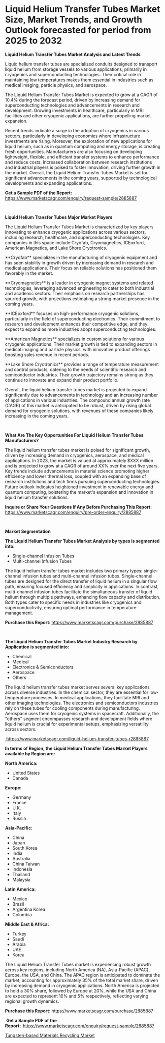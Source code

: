 <p><h1>Liquid Helium Transfer Tubes Market Size, Market Trends, and Growth Outlook forecasted for period from 2025 to 2032</h1></p><p><strong>Liquid Helium Transfer Tubes Market Analysis and Latest Trends</strong></p>
<p><p>Liquid helium transfer tubes are specialized conduits designed to transport liquid helium from storage vessels to various applications, primarily in cryogenics and superconducting technologies. Their critical role in maintaining low temperatures makes them essential in industries such as medical imaging, particle physics, and aerospace. </p><p>The Liquid Helium Transfer Tubes Market is expected to grow at a CAGR of 10.4% during the forecast period, driven by increasing demand for superconducting technologies and advancements in research and development. Growing investments in healthcare, particularly in MRI facilities and other cryogenic applications, are further propelling market expansion. </p><p>Recent trends indicate a surge in the adoption of cryogenics in various sectors, particularly in developing economies where infrastructure investments are rising. Moreover, the exploration of new applications for liquid helium, such as in quantum computing and energy storage, is creating fresh opportunities. Manufacturers are also focusing on developing lightweight, flexible, and efficient transfer systems to enhance performance and reduce costs. Increased collaboration between research institutions and industrial players is poised to foster innovation, driving further growth in the market. Overall, the Liquid Helium Transfer Tubes Market is set for significant advancements in the coming years, supported by technological developments and expanding applications.</p></p>
<p><strong>Get a Sample PDF of the Report:&nbsp;</strong> <a href="https://www.marketscagr.com/enquiry/request-sample/2885887?utm_campaign=2800&utm_medium=2&utm_source=Github&utm_content=ia&utm_term=13032025&utm_id=liquid-helium-transfer-tubes">https://www.marketscagr.com/enquiry/request-sample/2885887</a></p>
<p>&nbsp;</p>
<p><strong>Liquid Helium Transfer Tubes Major Market Players</strong></p>
<p><p>The Liquid Helium Transfer Tubes Market is characterized by key players innovating to enhance cryogenic applications across various sectors, including research, healthcare, and superconducting technologies. Key companies in this space include Cryofab, Cryomagnetics, ICEoxford, American Magnetics, and Lake Shore Cryotronics.</p><p>**Cryofab** specializes in the manufacturing of cryogenic equipment and has seen stability in growth driven by increasing demand in research and medical applications. Their focus on reliable solutions has positioned them favorably in the market.</p><p>**Cryomagnetics** is a leader in cryogenic magnet systems and related technologies, leveraging advanced engineering to cater to both industrial and academic sectors. Their emphasis on research partnerships has spurred growth, with projections estimating a strong market presence in the coming years.</p><p>**ICEoxford** focuses on high-performance cryogenic solutions, particularly in the field of superconducting electronics. Their commitment to research and development enhances their competitive edge, and they expect to expand as more industries adopt superconducting technologies.</p><p>**American Magnetics** specializes in custom solutions for various cryogenic applications. Their market growth is tied to expanding sectors in medical imaging and particle physics, with innovative product offerings boosting sales revenue in recent periods.</p><p>**Lake Shore Cryotronics** provides a range of temperature measurement and control products, catering to the needs of scientific research and semiconductor industries. Their growth trajectory remains strong as they continue to innovate and expand their product portfolio.</p><p>Overall, the liquid helium transfer tubes market is projected to expand significantly due to advancements in technology and an increasing number of applications in various industries. The compound annual growth rate (CAGR) of this market is anticipated to be robust, driven by rising global demand for cryogenic solutions, with revenues of these companies likely increasing in the coming years.</p></p>
<p>&nbsp;</p>
<p><strong>What Are The Key Opportunities For Liquid Helium Transfer Tubes Manufacturers?</strong></p>
<p><p>The liquid helium transfer tubes market is poised for significant growth, driven by increasing demand in cryogenics, aerospace, and medical applications. In 2023, the market is valued at approximately $XXX million and is projected to grow at a CAGR of around XX% over the next five years. Key trends include advancements in material science promoting higher efficiency and lower thermal loss, coupled with an expanding base of research institutions and tech firms pursuing superconducting technologies. Future outlook indicates heightened investment in renewable energy and quantum computing, bolstering the market's expansion and innovation in liquid helium transfer solutions.</p></p>
<p><strong>Inquire or Share Your Questions If Any Before Purchasing This Report:</strong> <a href="https://www.marketscagr.com/enquiry/pre-order-enquiry/2885887?utm_campaign=2800&utm_medium=2&utm_source=Github&utm_content=ia&utm_term=13032025&utm_id=liquid-helium-transfer-tubes">https://www.marketscagr.com/enquiry/pre-order-enquiry/2885887</a></p>
<p>&nbsp;</p>
<p><strong>Market Segmentation</strong></p>
<p><strong>The Liquid Helium Transfer Tubes Market Analysis by types is segmented into:</strong></p>
<p><ul><li>Single-channel Infusion Tubes</li><li>Multi-channel Infusion Tubes</li></ul></p>
<p><p>The liquid helium transfer tubes market includes two primary types: single-channel infusion tubes and multi-channel infusion tubes. Single-channel tubes are designed for the direct transfer of liquid helium in a singular flow path, ensuring focused efficiency and simplicity in applications. In contrast, multi-channel infusion tubes facilitate the simultaneous transfer of liquid helium through multiple pathways, enhancing flow capacity and distribution. Both types cater to specific needs in industries like cryogenics and superconductivity, ensuring optimal performance in temperature management.</p></p>
<p><strong>Purchase this Report:&nbsp;</strong><a href="https://www.marketscagr.com/purchase/2885887?utm_campaign=2800&utm_medium=2&utm_source=Github&utm_content=ia&utm_term=13032025&utm_id=liquid-helium-transfer-tubes">https://www.marketscagr.com/purchase/2885887</a></p>
<p>&nbsp;</p>
<p><strong>The Liquid Helium Transfer Tubes Market Industry Research by Application is segmented into:</strong></p>
<p><ul><li>Chemical</li><li>Medical</li><li>Electronics & Semiconductors</li><li>Aerospace</li><li>Others</li></ul></p>
<p><p>The liquid helium transfer tubes market serves several key applications across diverse industries. In the chemical sector, they are essential for low-temperature processes. In medical applications, they facilitate MRI and other imaging technologies. The electronics and semiconductors industries rely on these tubes for cooling components during manufacturing. Aerospace uses them for cryogenic systems in spacecraft. Additionally, the "others" segment encompasses research and development fields where liquid helium is crucial for experimental setups, emphasizing versatility across sectors.</p></p>
<p><a href="https://www.marketscagr.com/liquid-helium-transfer-tubes-r2885887?utm_campaign=2800&utm_medium=2&utm_source=Github&utm_content=ia&utm_term=13032025&utm_id=liquid-helium-transfer-tubes">&nbsp;https://www.marketscagr.com/liquid-helium-transfer-tubes-r2885887</a></p>
<p><strong>In terms of Region, the Liquid Helium Transfer Tubes Market Players available by Region are:</strong></p>
<p>
    <p> <strong> North America: </strong>
        <ul>
            <li>United States</li>
            <li>Canada</li>
        </ul>
        </p> 
    <p> <strong> Europe: </strong>
        <ul>
            <li>Germany</li>
            <li>France</li>
            <li>U.K.</li>
            <li>Italy</li>
            <li>Russia</li>
        </ul>
        </p> 
    <p> <strong> Asia-Pacific: </strong>
        <ul>
            <li>China</li>
            <li>Japan</li>
            <li>South Korea</li>
            <li>India</li>
            <li>Australia</li>
            <li>China Taiwan</li>
            <li>Indonesia</li>
            <li>Thailand</li>
            <li>Malaysia</li>
        </ul>
        </p> 
    <p> <strong> Latin America: </strong>
        <ul>
            <li>Mexico</li>
            <li>Brazil</li>
            <li>Argentina Korea</li>
            <li>Colombia</li>
        </ul>
        </p> 
    <p> <strong> Middle East & Africa: </strong>
        <ul>
            <li>Turkey</li>
            <li>Saudi</li>
            <li>Arabia</li>
            <li>UAE</li>
            <li>Korea</li>
        </ul>
    </p>
    </p>
<p><p>The Liquid Helium Transfer Tubes market is experiencing robust growth across key regions, including North America (NA), Asia-Pacific (APAC), Europe, the USA, and China. The APAC region is anticipated to dominate the market, accounting for approximately 35% of the total market share, driven by increasing demand in cryogenic applications. North America is projected to hold a 30% share, followed by Europe at 20%, while the USA and China are expected to represent 10% and 5% respectively, reflecting varying regional growth dynamics.</p></p>
<p><strong>Purchase this Report: </strong><a href="https://www.marketscagr.com/purchase/2885887?utm_campaign=2800&utm_medium=2&utm_source=Github&utm_content=ia&utm_term=13032025&utm_id=liquid-helium-transfer-tubes">https://www.marketscagr.com/purchase/2885887</a></p>
<p>&nbsp;<strong>Get a Sample PDF of the Report:&nbsp;&nbsp;</strong><a href="https://www.marketscagr.com/enquiry/request-sample/2885887?utm_campaign=2800&utm_medium=2&utm_source=Github&utm_content=ia&utm_term=13032025&utm_id=liquid-helium-transfer-tubes">https://www.marketscagr.com/enquiry/request-sample/2885887</a></p>
<p><strong></strong></p>
<p><p><a href="https://github.com/donnettaletizia/Market-Research-Report-List-1/blob/main/tungsten-based-materials-recycling-market.md?utm_campaign=2800&utm_medium=2&utm_source=Github&utm_content=ia&utm_term=13032025&utm_id=liquid-helium-transfer-tubes">Tungsten-based Materials Recycling Market</a></p></p>